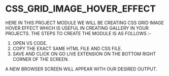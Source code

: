 # CSS_GRID_IMAGE_HOVER_EFFECT

HERE IN THIS PROJECT MODULE WE WILL BE CREATING CSS GRID IMAGE HOVER EFFECT WHICH IS USEFUL IN CREATING GALLERY IN YOUR PROJECTS. THE STEPS TO CREATE THE MODULE IS AS FOLLOWS :-
1) OPEN VS CODE.
2) COPY THE EXACT SAME HTML FILE AND CSS FILE.
3) SAVE AND CLICK ON GO LIVE EXTENSION ON THE BOTTOM RIGHT CORNER OF THE SCREEN.

A NEW BROWSER SCREEN WILL APPEAR WITH OUR DESIRED OUTPUT.
